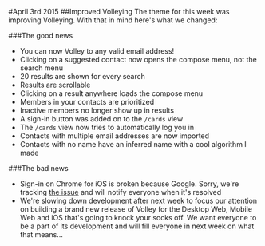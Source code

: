 #April 3rd 2015
##Improved Volleying
The theme for this week was improving Volleying. With that in mind here's what we changed:

###The good news
* You can now Volley to any valid email address!
* Clicking on a suggested contact now opens the compose menu, not the search menu
* 20 results are shown for every search
* Results are scrollable
* Clicking on a result anywhere loads the compose menu
* Members in your contacts are prioritized
* Inactive members no longer show up in results
* A sign-in button was added on to the `/cards` view
* The `/cards` view now tries to automatically log you in
* Contacts with multiple email addresses are now imported
* Contacts with no name have an inferred name with a cool algorithm I made

###The bad news
* Sign-in on Chrome for iOS is broken because Google. Sorry, we're tracking [the issue](https://github.com/google/google-api-javascript-client/issues/189) and will notify everyone when it's resolved
* We're slowing down development after next week to focus our attention on building a brand new release of Volley for the Desktop Web, Mobile Web and iOS that's going to knock your socks off. We want everyone to be a part of its development and will fill everyone in next week on what that means...

